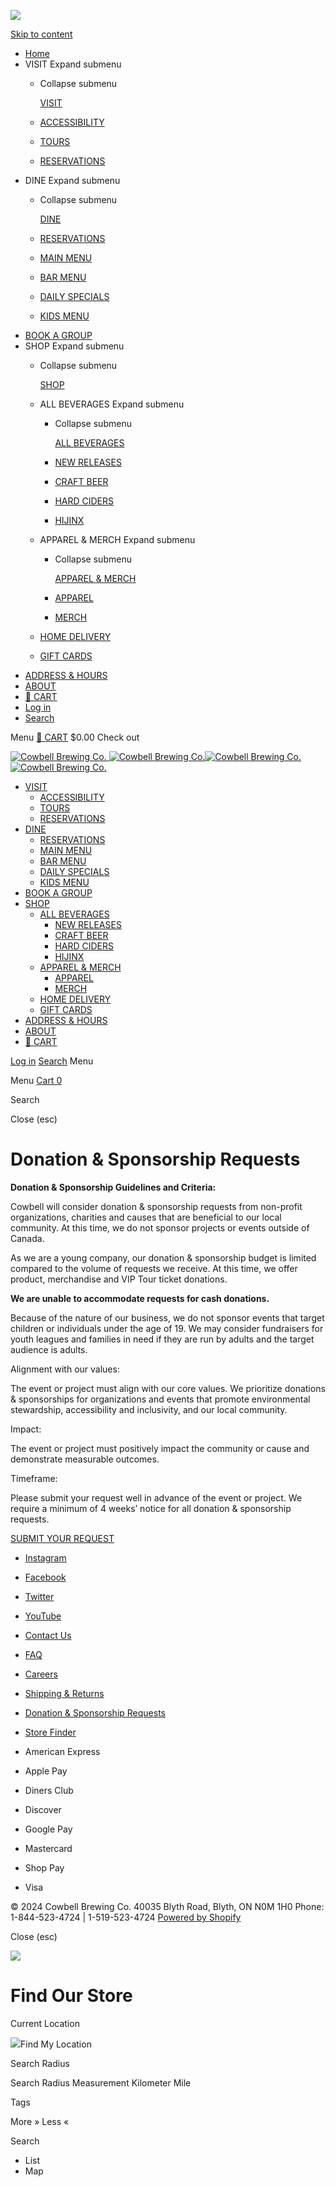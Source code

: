 ![](//cowbellbrewing.com/cdn/shop/files/cowbell-logo_100x.png?v=1634158373)

[Skip to content](#MainContent)

* [Home](https://cowbellbrewing.com/)
* VISIT Expand submenu
    * Collapse submenu
        
        [VISIT](https://cowbellbrewing.com/pages/visit-us)
        
    * [ACCESSIBILITY](https://cowbellbrewing.com/pages/accessibility)
    * [TOURS](https://cowbellbrewing.com/pages/visit-us)
    * [RESERVATIONS](https://www.tbdine.com/blyth/restaurants/cowbell-brewing-co)
* DINE Expand submenu
    * Collapse submenu
        
        [DINE](https://cowbellbrewing.com/pages/dine-with-us)
        
    * [RESERVATIONS](https://www.tbdine.com/blyth/restaurants/cowbell-brewing-co)
    * [MAIN MENU](https://cdn.shopify.com/s/files/1/1837/5513/files/CowbellKitchen-Fall-Menu-October2024-8.5x14-v3_1.pdf?v=1730136561)
    * [BAR MENU](https://cdn.shopify.com/s/files/1/1837/5513/files/Cowbell-Beverage-Fall-Menu-October2024-8.5x14-v3_1.pdf?v=1730136811)
    * [DAILY SPECIALS](https://cdn.shopify.com/s/files/1/1837/5513/files/Cowbell-Daily_Specials-2405.pdf?v=1720451302)
    * [KIDS MENU](https://cdn.shopify.com/s/files/1/1837/5513/files/Cowbell-KidsMenuSheet-single-230801-v2.pdf?v=1690832731)
* [BOOK A GROUP](https://cowbellbrewing.com/pages/book-a-group)
* SHOP Expand submenu
    * Collapse submenu
        
        [SHOP](https://cowbellbrewing.com/pages/landing-page)
        
    * ALL BEVERAGES Expand submenu
        * Collapse submenu
            
            [ALL BEVERAGES](https://cowbellbrewing.com/pages/craft-beer-and-beverages)
            
        * [NEW RELEASES](https://cowbellbrewing.com/pages/new-releases)
        * [CRAFT BEER](https://cowbellbrewing.com/pages/craft-beer)
        * [HARD CIDERS](https://cowbellbrewing.com/pages/ciders)
        * [HIJINX](https://cowbellbrewing.com/collections/hijinx)
    * APPAREL & MERCH Expand submenu
        * Collapse submenu
            
            [APPAREL & MERCH](https://cowbellbrewing.com/pages/apparel-merchandise)
            
        * [APPAREL](https://cowbellbrewing.com/collections/apparel)
        * [MERCH](https://cowbellbrewing.com/collections/merch)
    * [HOME DELIVERY](https://cowbellbrewing.com/collections/local-keg-deliveries)
    * [GIFT CARDS](https://cowbellbrewing.com/collections/gift-cards)
* [ADDRESS & HOURS](https://cowbellbrewing.com/pages/address-hours)
* [ABOUT](https://cowbellbrewing.com/pages/about-cowbell)
* [🛒 CART](https://cowbellbrewing.com/cart)
* [Log in](https://cowbellbrewing.com/account)
* [Search](https://cowbellbrewing.com/search)

Menu [🛒 CART](https://cowbellbrewing.com/cart) $0.00 Check out

  [![Cowbell Brewing Co.](//cowbellbrewing.com/cdn/shop/files/Cowbell_Logo_VERT_120x.png?v=1724435513) ![Cowbell Brewing Co.](//cowbellbrewing.com/cdn/shop/files/Cowbell_Logo_VERT_140x.png?v=1724435513)](https://cowbellbrewing.com/)[![Cowbell Brewing Co.](//cowbellbrewing.com/cdn/shop/files/Cowbell_Logo_VERT_3CREV_120x.png?v=1724435513) ![Cowbell Brewing Co.](//cowbellbrewing.com/cdn/shop/files/Cowbell_Logo_VERT_3CREV_140x.png?v=1724435513)](https://cowbellbrewing.com/)

* [VISIT](https://cowbellbrewing.com/pages/visit-us)
    * [ACCESSIBILITY](https://cowbellbrewing.com/pages/accessibility)
    * [TOURS](https://cowbellbrewing.com/pages/visit-us)
    * [RESERVATIONS](https://www.tbdine.com/blyth/restaurants/cowbell-brewing-co)
* [DINE](https://cowbellbrewing.com/pages/dine-with-us)
    * [RESERVATIONS](https://www.tbdine.com/blyth/restaurants/cowbell-brewing-co)
    * [MAIN MENU](https://cdn.shopify.com/s/files/1/1837/5513/files/CowbellKitchen-Fall-Menu-October2024-8.5x14-v3_1.pdf?v=1730136561)
    * [BAR MENU](https://cdn.shopify.com/s/files/1/1837/5513/files/Cowbell-Beverage-Fall-Menu-October2024-8.5x14-v3_1.pdf?v=1730136811)
    * [DAILY SPECIALS](https://cdn.shopify.com/s/files/1/1837/5513/files/Cowbell-Daily_Specials-2405.pdf?v=1720451302)
    * [KIDS MENU](https://cdn.shopify.com/s/files/1/1837/5513/files/Cowbell-KidsMenuSheet-single-230801-v2.pdf?v=1690832731)
* [BOOK A GROUP](https://cowbellbrewing.com/pages/book-a-group)
* [SHOP](https://cowbellbrewing.com/pages/landing-page)
    * [ALL BEVERAGES](https://cowbellbrewing.com/pages/craft-beer-and-beverages)
        * [NEW RELEASES](https://cowbellbrewing.com/pages/new-releases)
        * [CRAFT BEER](https://cowbellbrewing.com/pages/craft-beer)
        * [HARD CIDERS](https://cowbellbrewing.com/pages/ciders)
        * [HIJINX](https://cowbellbrewing.com/collections/hijinx)
    * [APPAREL & MERCH](https://cowbellbrewing.com/pages/apparel-merchandise)
        * [APPAREL](https://cowbellbrewing.com/collections/apparel)
        * [MERCH](https://cowbellbrewing.com/collections/merch)
    * [HOME DELIVERY](https://cowbellbrewing.com/collections/local-keg-deliveries)
    * [GIFT CARDS](https://cowbellbrewing.com/collections/gift-cards)
* [ADDRESS & HOURS](https://cowbellbrewing.com/pages/address-hours)
* [ABOUT](https://cowbellbrewing.com/pages/about-cowbell)
* [🛒 CART](https://cowbellbrewing.com/cart)

[Log in](https://cowbellbrewing.com/account) [Search](https://cowbellbrewing.com/search) Menu

Menu [Cart 0](https://cowbellbrewing.com/cart)

   Search

Close (esc)

Donation & Sponsorship Requests
===============================

**Donation & Sponsorship Guidelines and Criteria:**  
  
Cowbell will consider donation & sponsorship requests from non-profit organizations, charities and causes that are beneficial to our local community. At this time, we do not sponsor projects or events outside of Canada.

As we are a young company, our donation & sponsorship budget is limited compared to the volume of requests we receive. At this time, we offer product, merchandise and VIP Tour ticket donations.

**We are unable to accommodate requests for cash donations.** 

Because of the nature of our business, we do not sponsor events that target children or individuals under the age of 19. We may consider fundraisers for youth leagues and families in need if they are run by adults and the target audience is adults. 

Alignment with our values:

The event or project must align with our core values. We prioritize donations & sponsorships for organizations and events that promote environmental stewardship, accessibility and inclusivity, and our local community. 

Impact:

The event or project must positively impact the community or cause and demonstrate measurable outcomes.

Timeframe:

Please submit your request well in advance of the event or project. We require a minimum of 4 weeks’ notice for all donation & sponsorship requests.

[SUBMIT YOUR REQUEST](https://docs.google.com/forms/d/e/1FAIpQLScB_frvlMANhkP1pvZCJjGXpbIWktOOloLBxG5cD8J18SdBNg/viewform?usp=sf_link)

* [Instagram](https://www.instagram.com/cowbellbrewing/ "Cowbell Brewing Co. on Instagram")
* [Facebook](https://www.facebook.com/CowbellBrewing/ "Cowbell Brewing Co. on Facebook")
* [Twitter](https://twitter.com/CowbellBrewing "Cowbell Brewing Co. on Twitter")
* [YouTube](https://www.youtube.com/channel/UCdlIiUliXW4Mh1uGm_L_HiQ "Cowbell Brewing Co. on YouTube")

* [Contact Us](https://cowbellbrewing.com/pages/contact)
* [FAQ](https://cowbellbrewing.com/pages/faq)
* [Careers](https://recruiting.ultipro.ca/COW5000COWCO/JobBoard/612bba1c-a395-43ca-9f27-8396f7c2148b/?q=&o=postedDateDesc)
* [Shipping & Returns](https://cowbellbrewing.com/pages/faq)
* [Donation & Sponsorship Requests](https://cowbellbrewing.com/pages/sponsorship-requests)
* [Store Finder](https://cowbellbrewing.com/pages/store-locator)

* American Express
* Apple Pay
* Diners Club
* Discover
* Google Pay
* Mastercard
* Shop Pay
* Visa

© 2024 Cowbell Brewing Co. 40035 Blyth Road, Blyth, ON N0M 1H0 Phone: 1-844-523-4724 | 1-519-523-4724 [Powered by Shopify](https://www.shopify.com/?utm_campaign=poweredby&utm_medium=shopify&utm_source=onlinestore)

Close (esc)

![](//cowbellbrewing.com/cdn/shop/files/cowbell-logo_100x.png?v=1634158373)

Find Our Store
==============

Current Location

 [![](https://cdn.shopify.com/extensions/ed7e1d95-99cf-4bca-a5cb-cc37e92ca959/amai-promap-store-locator-11/assets/sca.location-find-location.png)](# "Find My Location")Find My Location

Search Radius

Search Radius Measurement Kilometer Mile

Tags

More » Less «

Search

* List
* Map